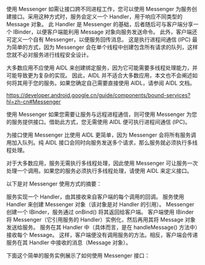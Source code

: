


使用 Messenger
如需让接口跨不同进程工作，您可以使用 Messenger 为服务创建接口。采用这种方式时，服务会定义一个 Handler，用于响应不同类型的 Message 对象。
此 Handler 是 Messenger 的基础，后者随后可与客户端分享一个 IBinder，以便客户端能利用 Message 对象向服务发送命令。
此外，客户端还可定义一个自有 Messenger，以便服务回传消息。
这是执行进程间通信 (IPC) 最为简单的方式，因为 Messenger 会在单个线程中创建包含所有请求的队列，这样您就不必对服务进行线程安全设计。



大多数应用不应使用 AIDL 来创建绑定服务，因为它可能需要多线程处理能力，并可能导致更为复杂的实现。
因此，AIDL 并不适合大多数应用，本文也不会阐述如何将其用于您的服务。如果您确定自己需要直接使用 AIDL，请参阅 AIDL 文档。

https://developer.android.google.cn/guide/components/bound-services?hl=zh-cn#Messenger


使用 Messenger
如果您需要让服务与远程进程通信，则可使用 Messenger 为您的服务提供接口。借助此方式，您无需使用 AIDL 便可执行进程间通信 (IPC)。

为接口使用 Messenger 比使用 AIDL 更简单，因为 Messenger 会将所有服务调用加入队列。纯 AIDL 接口会同时向服务发送多个请求，那么服务就必须执行多线程处理。

对于大多数应用，服务无需执行多线程处理，因此使用 Messenger 可让服务一次处理一个调用。如果您的服务必须执行多线程处理，请使用 AIDL 来定义接口。

以下是对 Messenger 使用方式的摘要：

服务实现一个 Handler，由其接收来自客户端的每个调用的回调。
服务使用 Handler 来创建 Messenger 对象（该对象是对 Handler 的引用）。
Messenger 创建一个 IBinder，服务通过 onBind() 将其返回给客户端。
客户端使用 IBinder 将 Messenger（它引用服务的 Handler）实例化，然后再用其将 Message 对象发送给服务。
服务在其 Handler 中（具体而言，是在 handleMessage() 方法中）接收每个 Message。
这样，客户端便没有调用服务的方法。相反，客户端会传递服务在其 Handler 中接收的消息（Message 对象）。

下面这个简单的服务实例展示了如何使用 Messenger 接口：






